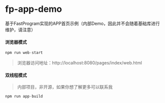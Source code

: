 # fp-app-demo

基于FastProgram实现的APP首页示例（内部Demo，因此并不会随着基础库进行维护，请注意）       

#### 浏览器模式

```javascript
npm run web-start
```

> 浏览器访问地址：http://localhost:8080/pages/index/web.html

#### 双线程模式

> 内部项目，非开源，如果你想了解更多可以联系我

```javascript
npm run app-build
```

